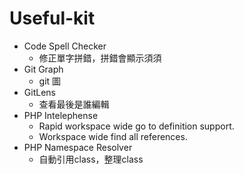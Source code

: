# Useful-kit

* Code Spell Checker
  - 修正單字拼錯，拼錯會顯示須須
* Git Graph  
  - git 圖
* GitLens  
  - 查看最後是誰編輯
* PHP Intelephense
  - Rapid workspace wide go to definition support.
  - Workspace wide find all references.
* PHP Namespace Resolver  
  - 自動引用class，整理class
